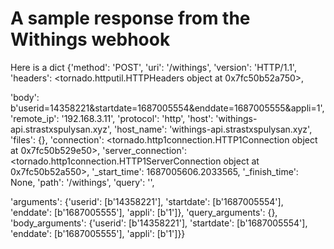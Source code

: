 # A sample response from the Withings webhook

 Here is a dict {'method': 'POST', 'uri': '/withings', 'version': 'HTTP/1.1', 'headers': <tornado.httputil.HTTPHeaders object at 0x7fc50b52a750>, 

'body': b'userid=14358221&startdate=1687005554&enddate=1687005555&appli=1', 'remote_ip': '192.168.3.11', 'protocol': 'http', 'host': 'withings-api.strastxspulysan.xyz', 'host_name': 'withings-api.strastxspulysan.xyz', 'files': {}, 'connection': <tornado.http1connection.HTTP1Connection object at 0x7fc50b529e50>, 'server_connection': <tornado.http1connection.HTTP1ServerConnection object at 0x7fc50b52a550>, '_start_time': 1687005606.2033565, '_finish_time': None, 'path': '/withings', 'query': '', 

'arguments': {'userid': [b'14358221'], 'startdate': [b'1687005554'], 'enddate': [b'1687005555'], 'appli': [b'1']}, 
'query_arguments': {}, 
'body_arguments': {'userid': [b'14358221'], 'startdate': [b'1687005554'], 'enddate': [b'1687005555'], 'appli': [b'1']}} 